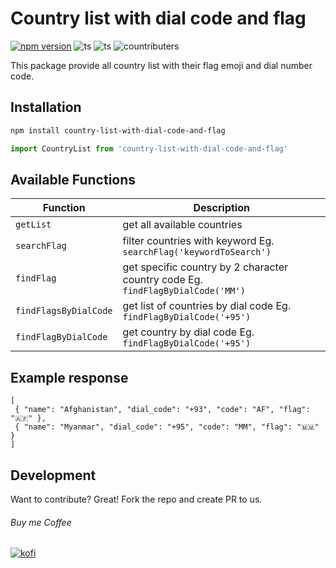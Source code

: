 # Country list with dial code and flag

[![npm version](https://badge.fury.io/js/country-list-with-dial-code-and-flag.svg)](https://badge.fury.io/js/country-list-with-dial-code-and-flag) ![ts](https://badgen.net/badge/Built%20With/TypeScript/blue) ![ts](https://badgen.net/npm/license/lodash) ![countributers](https://badgen.net/github/contributors/necessarylion/country-list-with-dial-code-and-flag)


This package provide all country list with their flag emoji and dial number code.

## Installation

```sh
npm install country-list-with-dial-code-and-flag
```

```js
import CountryList from 'country-list-with-dial-code-and-flag'
```

## Available Functions

| Function | Description |
| ------ | ------ |
| `getList` | get all available countries |
| `searchFlag` | filter countries with keyword Eg. `searchFlag('keywordToSearch')`  |
| `findFlag` | get specific country by 2 character country code Eg. `findFlagByDialCode('MM')` |
| `findFlagsByDialCode` | get list of countries by dial code Eg. `findFlagByDialCode('+95')` |
| `findFlagByDialCode` | get country by dial code Eg. `findFlagByDialCode('+95')` |

## Example response
```
[
 { "name": "Afghanistan", "dial_code": "+93", "code": "AF", "flag": "🇦🇫" },
 { "name": "Myanmar", "dial_code": "+95", "code": "MM", "flag": "🇲🇲" }
]
```

## Development
Want to contribute? Great!
Fork the repo and create PR to us.

###### Buy me Coffee
[![kofi](https://badgen.net/badge/icon/kofi?icon=kofi&label)](https://ko-fi.com/zinkyawkyaw)
